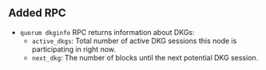 Added RPC
--------

- `quorum dkginfo` RPC returns information about DKGs:
  - `active_dkgs`: Total number of active DKG sessions this node is participating in right now.
  - `next_dkg`: The number of blocks until the next potential DKG session.
